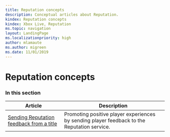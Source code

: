 ```yaml
---
title: Reputation concepts
description: Conceptual articles about Reputation.
kindex: Reputation concepts
kindex: Xbox Live, Reputation
ms.topic: navigation
layout: LandingPage
ms.localizationpriority: high
author: mlamaute
ms.author: migreen
ms.date: 11/01/2019
---
```


# Reputation concepts


### In this section

| Article | Description |
|---------|-------------|
| [Sending Reputation feedback from a title](live-sending-reputation-feedback.md) | Promoting positive player experiences by sending player feedback to the Reputation service. |
